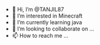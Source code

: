 - 👋 Hi, I’m @TANJIL87
- 👀 I’m interested in Minecraft 
- 🌱 I’m currently learning java
- 💞️ I’m looking to collaborate on ...
- 📫 How to reach me ...

<!---
TANJIL87/TANJIL87 is a ✨ special ✨ repository because its `README.md` (this file) appears on your GitHub profile.
You can click the Preview link to take a look at your changes.
--->
